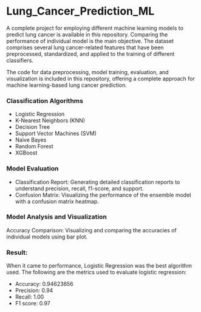 
# Lung_Cancer_Prediction_ML

A complete project for employing different machine learning models to predict lung cancer is available in this repository.
Comparing the performance of individual model is the main objective. 
The dataset comprises several lung cancer-related features that have been preprocessed, standardized, and applied to the training of different classifiers.


The code for data preprocessing, model training, evaluation, and visualization is included in this repository, offering a complete approach for machine learning-based lung cancer prediction.

### Classification Algorithms
* Logistic Regression
* K-Nearest Neighbors (KNN)
* Decision Tree
* Support Vector Machines (SVM)
* Naive Bayes
* Random Forest
* XGBoost                           



### Model Evaluation
* Classification Report: Generating detailed classification reports to understand precision, recall, f1-score, and support.
* Confusion Matrix: Visualizing the performance of the ensemble model with a confusion matrix heatmap.

### Model Analysis and Visualization 
Accuracy Comparison: Visualizing and comparing the accuracies of individual models using bar plot.

### Result:
When it came to performance, Logistic Regression was the best algorithm used. The following are the metrics used to evaluate logistic regression:
* Accuracy: 0.94623656
* Precision: 0.94
* Recall:  1.00  
* F1 score:  0.97 